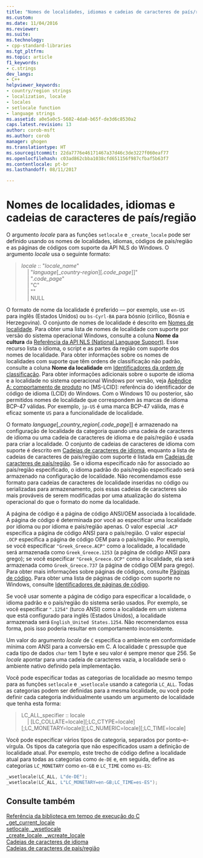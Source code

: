 ```yaml
---
title: "Nomes de localidades, idiomas e cadeias de caracteres de país/região | Microsoft Docs"
ms.custom: 
ms.date: 11/04/2016
ms.reviewer: 
ms.suite: 
ms.technology:
- cpp-standard-libraries
ms.tgt_pltfrm: 
ms.topic: article
f1_keywords:
- c.strings
dev_langs:
- C++
helpviewer_keywords:
- country/region strings
- localization, locale
- locales
- setlocale function
- language strings
ms.assetid: a0e5a0c5-5602-4da0-b65f-de3d6c8530a2
caps.latest.revision: 13
author: corob-msft
ms.author: corob
manager: ghogen
ms.translationtype: HT
ms.sourcegitcommit: 22da7776e46171467a37d46c3de3227f060eaf77
ms.openlocfilehash: c03ad862cbba1038cfd651156f987cfbaf5b63f7
ms.contentlocale: pt-br
ms.lasthandoff: 08/11/2017

---
```

# <a name="locale-names-languages-and-countryregion-strings"></a>Nomes de localidades, idiomas e cadeias de caracteres de país/região
O argumento *locale* para as funções `setlocale` e `_create_locale` pode ser definido usando os nomes de localidades, idiomas, códigos de país/região e as páginas de códigos com suporte da API NLS do Windows. O argumento *locale* usa o seguinte formato:  
  
> *locale* :: "*locale_name*"  
&nbsp;&nbsp;&nbsp;&nbsp;| "*language*\[\_*country-region*]\[.*code_page*]]"  
&nbsp;&nbsp;&nbsp;&nbsp;| ".*code_page*"  
&nbsp;&nbsp;&nbsp;&nbsp;| "C"  
&nbsp;&nbsp;&nbsp;&nbsp;| ""  
&nbsp;&nbsp;&nbsp;&nbsp;| NULL  
  
 O formato de nome da localidade é preferido — por exemplo, use `en-US` para inglês (Estados Unidos) ou `bs-Cyrl-BA` para bósnio (cirílico, Bósnia e Herzegovina). O conjunto de nomes de localidade é descrito em [Nomes de localidade](http://msdn.microsoft.com/library/windows/desktop/dd373814.aspx). Para obter uma lista de nomes de localidade com suporte por versão do sistema operacional Windows, consulte a coluna **Nome da cultura** da [Referência da API NLS (National Language Support)](https://www.microsoft.com/resources/msdn/goglobal/default.mspx). Esse recurso lista o idioma, o script e as partes da região com suporte dos nomes de localidade. Para obter informações sobre os nomes de localidades com suporte que têm ordens de classificação não padrão, consulte a coluna **Nome da localidade** em [Identificadores da ordem de classificação](http://msdn.microsoft.com/library/windows/desktop/dd374060.aspx). Para obter informações adicionais sobre o suporte de idioma e a localidade no sistema operacional Windows por versão, veja [Apêndice A: comportamento de produto](http://msdn.microsoft.com/goglobal/bb896001.aspx) no [MS-LCID]: referência do identificador de código de idioma (LCID) do Windows. Com o Windows 10 ou posterior, são permitidos nomes de localidade que correspondem às marcas de idioma BCP-47 válidas. Por exemplo, `jp-US` é uma marca BCP-47 válida, mas é eficaz somente `US` para a funcionalidade de localidade.  
  
 O formato *language*[_*country_region*[.*code_page*]] é armazenado na configuração de localidade da categoria quando uma cadeia de caracteres de idioma ou uma cadeia de caracteres de idioma e de país/região é usada para criar a localidade. O conjunto de cadeias de caracteres de idioma com suporte é descrito em [Cadeias de caracteres de idioma](../c-runtime-library/language-strings.md), enquanto a lista de cadeias de caracteres de país/região com suporte é listada em [Cadeias de caracteres de país/região](../c-runtime-library/country-region-strings.md). Se o idioma especificado não for associado ao país/região especificado, o idioma padrão do país/região especificado será armazenado na configuração de localidade. Não recomendamos esse formato para cadeias de caracteres de localidade inseridas no código ou serializadas para armazenamento, pois essas cadeias de caracteres são mais prováveis de serem modificadas por uma atualização do sistema operacional do que o formato do nome da localidade.  
  
 A página de código é a página de código ANSI/OEM associada à localidade. A página de código é determinada por você ao especificar uma localidade por idioma ou por idioma e país/região apenas. O valor especial `.ACP` especifica a página de código ANSI para o país/região. O valor especial `.OCP` especifica a página de código OEM para o país/região. Por exemplo, se você especificar `"Greek_Greece.ACP"` como a localidade, a localidade será armazenada como `Greek_Greece.1253` (a página de código ANSI para grego); se você especificar `"Greek_Greece.OCP"` como a localidade, ela será armazenada como `Greek_Greece.737` (a página de código OEM para grego). Para obter mais informações sobre páginas de códigos, consulte [Páginas de código](../c-runtime-library/code-pages.md). Para obter uma lista de páginas de código com suporte no Windows, consulte [Identificadores de páginas de código](http://msdn.microsoft.com/library/windows/desktop/dd317756.aspx).  
  
 Se você usar somente a página de código para especificar a localidade, o idioma padrão e o país/região do sistema serão usados. Por exemplo, se você especificar `".1254"` (turco ANSI) como a localidade em um sistema que está configurado para inglês (Estados Unidos), a localidade armazenada será `English_United States.1254`. Não recomendamos essa forma, pois isso poderia resultar em comportamento inconsistente.  
  
Um valor do argumento *locale* de `C` especifica o ambiente em conformidade mínima com ANSI para a conversão em C. A localidade `C` pressupõe que cada tipo de dados `char` tem 1 byte e seu valor é sempre menor que 256. Se *locale* apontar para uma cadeia de caracteres vazia, a localidade será o ambiente nativo definido pela implementação.  
  
Você pode especificar todas as categorias de localidade ao mesmo tempo para as funções `setlocale` e `_wsetlocale` usando a categoria `LC_ALL`. Todas as categorias podem ser definidas para a mesma localidade, ou você pode definir cada categoria individualmente usando um argumento de localidade que tenha esta forma:  
  
> LC_ALL_specifier :: locale  
&nbsp;&nbsp;&nbsp;&nbsp;| [LC_COLLATE=locale][;LC_CTYPE=locale][;LC_MONETARY=locale][;LC_NUMERIC=locale][;LC_TIME=locale]  
  
Você pode especificar vários tipos de categoria, separados por ponto-e-vírgula. Os tipos da categoria que não especificados usam a definição de localidade atual. Por exemplo, este trecho de código define a localidade atual para todas as categorias como `de-DE` e, em seguida, define as categorias `LC_MONETARY` como `en-GB` e `LC_TIME` como `es-ES`:  
  
```C  
_wsetlocale(LC_ALL, L"de-DE");  
_wsetlocale(LC_ALL, L"LC_MONETARY=en-GB;LC_TIME=es-ES");  
```  
  
## <a name="see-also"></a>Consulte também  
 [Referência da biblioteca em tempo de execução do C](../c-runtime-library/c-run-time-library-reference.md)   
 [_get_current_locale](../c-runtime-library/reference/get-current-locale.md)   
 [setlocale, _wsetlocale](../c-runtime-library/reference/setlocale-wsetlocale.md)   
 [_create_locale, _wcreate_locale](../c-runtime-library/reference/create-locale-wcreate-locale.md)   
 [Cadeias de caracteres de idioma](../c-runtime-library/language-strings.md)   
 [Cadeias de caracteres de país/região](../c-runtime-library/country-region-strings.md)
